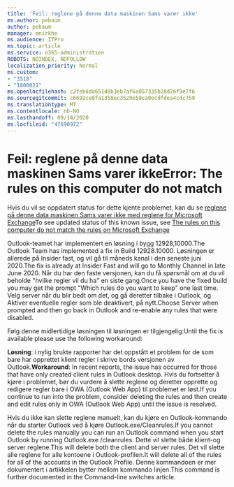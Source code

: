 ```yaml
---
title: 'Feil: reglene på denne data maskinen Sams varer ikke'
ms.author: pebaum
author: pebaum
manager: mnirkhe
ms.audience: ITPro
ms.topic: article
ms.service: o365-administration
ROBOTS: NOINDEX, NOFOLLOW
localization_priority: Normal
ms.custom:
- "3518"
- "1800021"
ms.openlocfilehash: c2feb6da651d8b3eb7af6a057335b28d26f9e7f6
ms.sourcegitcommit: c6692ce0fa1358ec3529e59ca0ecdfdea4cdc759
ms.translationtype: MT
ms.contentlocale: nb-NO
ms.lasthandoff: 09/14/2020
ms.locfileid: "47690972"
---
```

# <a name="error-the-rules-on-this-computer-do-not-match"></a><span data-ttu-id="b4522-102">Feil: reglene på denne data maskinen Sams varer ikke</span><span class="sxs-lookup"><span data-stu-id="b4522-102">Error: The rules on this computer do not match</span></span>

<span data-ttu-id="b4522-103">Hvis du vil se oppdatert status for dette kjente problemet, kan du se [reglene på denne data maskinen Sams varer ikke med reglene for Microsoft Exchange](https://support.office.com/article/d032e037-b224-429e-b325-633afde9b5f0)</span><span class="sxs-lookup"><span data-stu-id="b4522-103">To see updated status of this known issue, see [The rules on this computer do not match the rules on Microsoft Exchange](https://support.office.com/article/d032e037-b224-429e-b325-633afde9b5f0)</span></span>

<span data-ttu-id="b4522-104">Outlook-teamet har implementert en løsning i bygg 12928,10000.</span><span class="sxs-lookup"><span data-stu-id="b4522-104">The Outlook Team has implemented a fix in Build 12928.10000.</span></span> <span data-ttu-id="b4522-105">Løsningen er allerede på Insider fast, og vil gå til måneds kanal i den seneste juni 2020.</span><span class="sxs-lookup"><span data-stu-id="b4522-105">The fix is already at Insider Fast and will go to Monthly Channel in late June 2020.</span></span> <span data-ttu-id="b4522-106">Når du har den faste versjonen, kan du få spørsmål om at du vil beholde "hvilke regler vil du ha" en siste gang.</span><span class="sxs-lookup"><span data-stu-id="b4522-106">Once you have the fixed build you may get the prompt "Which rules do you want to keep" one last time.</span></span> <span data-ttu-id="b4522-107">Velg server når du blir bedt om det, og gå deretter tilbake i Outlook, og Aktiver eventuelle regler som ble deaktivert, på nytt.</span><span class="sxs-lookup"><span data-stu-id="b4522-107">Choose Server when prompted and then go back in Outlook and re-enable any rules that were disabled.</span></span>

<span data-ttu-id="b4522-108">Følg denne midlertidige løsningen til løsningen er tilgjengelig:</span><span class="sxs-lookup"><span data-stu-id="b4522-108">Until the fix is available please use the following workaround:</span></span>

<span data-ttu-id="b4522-109">**Løsning**: i nylig brukte rapporter har det oppstått et problem for de som bare har opprettet klient regler i skrive bords versjonen av Outlook.</span><span class="sxs-lookup"><span data-stu-id="b4522-109">**Workaround**: In recent reports, the issue has occurred for those that have only created client rules in Outlook desktop.</span></span> <span data-ttu-id="b4522-110">Hvis du fortsetter å kjøre i problemet, bør du vurdere å slette reglene og deretter opprette og redigere regler bare i OWA (Outlook Web App) til problemet er løst.</span><span class="sxs-lookup"><span data-stu-id="b4522-110">If you continue to run into the problem, consider deleting the rules and then create and edit rules only in OWA (Outlook Web App) until the issue is resolved.</span></span>

<span data-ttu-id="b4522-111">Hvis du ikke kan slette reglene manuelt, kan du kjøre en Outlook-kommando når du starter Outlook ved å kjøre Outlook.exe/Cleanrules.</span><span class="sxs-lookup"><span data-stu-id="b4522-111">If you cannot delete the rules manually you can run an Outlook command when you start Outlook by running Outlook.exe /cleanrules.</span></span> <span data-ttu-id="b4522-112">Dette vil slette både klient-og server reglene.</span><span class="sxs-lookup"><span data-stu-id="b4522-112">This will delete both the client and server rules.</span></span> <span data-ttu-id="b4522-113">Det vil slette alle reglene for alle kontoene i Outlook-profilen.</span><span class="sxs-lookup"><span data-stu-id="b4522-113">It will delete all of the rules for all of the accounts in the Outlook Profile.</span></span> <span data-ttu-id="b4522-114">Denne kommandoen er mer dokumentert i artikkelen bytter mellom kommando linjen.</span><span class="sxs-lookup"><span data-stu-id="b4522-114">This command is further documented in the Command-line switches article.</span></span>

